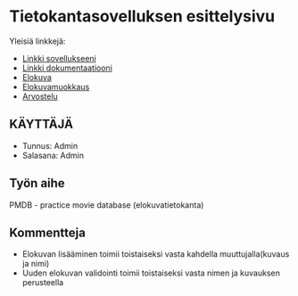 # Tietokantasovelluksen esittelysivu

Yleisiä linkkejä:

* [Linkki sovellukseeni](http://mikaelpa.users.cs.helsinki.fi/tsoha2018/)
* [Linkki dokumentaatiooni](doc/dokumentaatio.pdf)
* [Elokuva](http://mikaelpa.users.cs.helsinki.fi/tsoha2018/elokuva/1)
* [Elokuvamuokkaus](http://mikaelpa.users.cs.helsinki.fi/tsoha2018/elokuvamuokkaus)
* [Arvostelu](http://mikaelpa.users.cs.helsinki.fi/tsoha2018/arvostelu)

## KÄYTTÄJÄ
* Tunnus: Admin 
* Salasana: Admin

## Työn aihe

PMDB - practice movie database (elokuvatietokanta)

## Kommentteja
* Elokuvan lisääminen toimii toistaiseksi vasta kahdella muuttujalla(kuvaus ja nimi)
* Uuden elokuvan validointi toimii toistaiseksi vasta nimen ja kuvauksen perusteella

